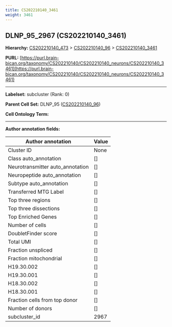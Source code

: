 ```yaml
---
title: CS202210140_3461
weight: 3461
---
```

## DLNP_95_2967 (CS202210140_3461)
<b>Hierarchy: </b>
[CS202210140_473](../CS202210140_473) >
[CS202210140_96](../CS202210140_96) >
[CS202210140_3461](../CS202210140_3461)

**PURL:** [https://purl.brain-bican.org/taxonomy/CS202210140/CS202210140_neurons/CS202210140_3461](https://purl.brain-bican.org/taxonomy/CS202210140/CS202210140_neurons/CS202210140_3461)

---


**Labelset:** subcluster (Rank: 0)

**Parent Cell Set:** DLNP_95 ([CS202210140_96](../CS202210140_96))



**Cell Ontology Term:** 

[MARKER GENES.]: #


---

[TRANSFERRED ANNOTATIONS.]: #


[AUTHOR ANNOTATION FIELDS.]: #


**Author annotation fields:**

| Author annotation | Value |
|-------------------|-------|
|Cluster ID|None|
|Class auto_annotation|[]|
|Neurotransmitter auto_annotation|[]|
|Neuropeptide auto_annotation|[]|
|Subtype auto_annotation|[]|
|Transferred MTG Label|[]|
|Top three regions|[]|
|Top three dissections|[]|
|Top Enriched Genes|[]|
|Number of cells|[]|
|DoubletFinder score|[]|
|Total UMI|[]|
|Fraction unspliced|[]|
|Fraction mitochondrial|[]|
|H19.30.002|[]|
|H19.30.001|[]|
|H18.30.002|[]|
|H18.30.001|[]|
|Fraction cells from top donor|[]|
|Number of donors|[]|
|subcluster_id|2967|
